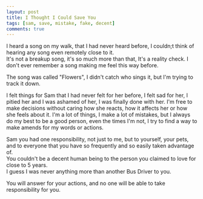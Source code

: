 ```yaml
---
layout: post
title: I Thought I Could Save You
tags: [sam, save, mistake, fake, decent]
comments: true
---
```

I heard a song on my walk, that I had never heard before, I couldn;t think of hearing any song even remotely close to it.      
It's not a breakup song, it's so much more than that, It's a reality check. I don't ever remember a song making me feel this way before.   
   
The song was called "Flowers", I didn't catch who sings it, but I'm trying to track it down.   
      
I felt things for Sam that I had never felt for her before, I felt sad for her, I pitied her and I was ashamed of her, I was finally done with her. I'm free to make decisions without caring how she reacts, how it affects her or how she feels about it. I'm a lot of things, I make a lot of mistakes, but I always do my best to be a good person, even the times I'm not, I try to find a way to make amends for my words or actions.

Sam you had one responsibility, not just to me, but to yourself, your pets,   
and to everyone that you have so frequently and so easily taken advantage of.   
You couldn't be a decent human being to the person you claimed to love for close to 5 years.    
I guess I was never anything more than another Bus Driver to you.   

You will answer for your actions, and no one will be able to take responsibility for you. 